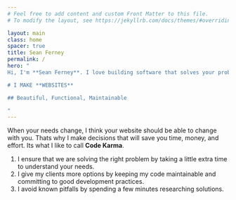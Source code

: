 ```yaml
---
# Feel free to add content and custom Front Matter to this file.
# To modify the layout, see https://jekyllrb.com/docs/themes/#overriding-theme-defaults

layout: main
class: home
spacer: true
title: Sean Ferney
permalink: /
hero: "
Hi, I'm **Sean Ferney**. I love building software that solves your problems and fits your needs.

# I MAKE **WEBSITES**

## Beautiful, Functional, Maintainable

"
---
```



When your needs change, 
I think your website should be able to change with you.
Thats why I make decisions that will save you time, money, and effort.
Its what I like to call **Code Karma**.


1. I ensure that we are solving the right problem
by taking a little extra time to understand your needs. 
2. I give my clients more options by
keeping my code maintainable
and committing to good development practices.
3. I avoid known pitfalls
by spending a few minutes researching solutions.






